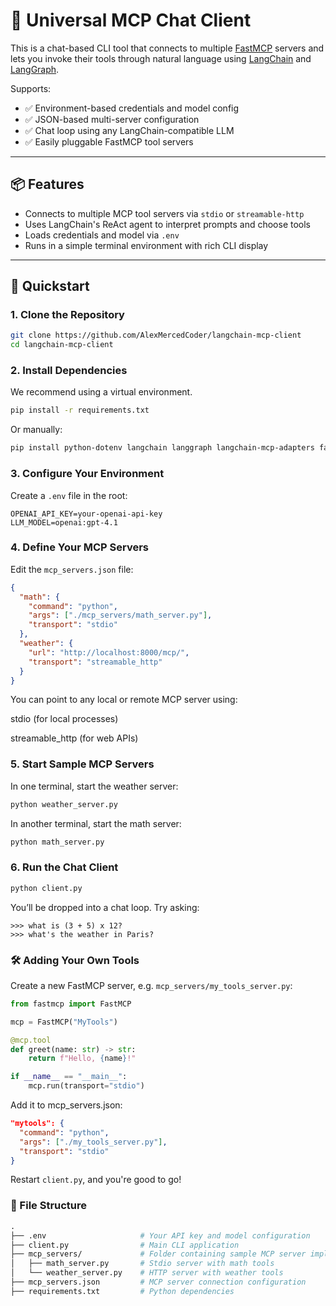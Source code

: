 # 🧠 Universal MCP Chat Client

This is a chat-based CLI tool that connects to multiple [FastMCP](https://gofastmcp.com) servers and lets you invoke their tools through natural language using [LangChain](https://python.langchain.com/) and [LangGraph](https://www.langgraph.dev/).

Supports:
- ✅ Environment-based credentials and model config
- ✅ JSON-based multi-server configuration
- ✅ Chat loop using any LangChain-compatible LLM
- ✅ Easily pluggable FastMCP tool servers

---

## 📦 Features

- Connects to multiple MCP tool servers via `stdio` or `streamable-http`
- Uses LangChain's ReAct agent to interpret prompts and choose tools
- Loads credentials and model via `.env`
- Runs in a simple terminal environment with rich CLI display

---

## 🚀 Quickstart

### 1. Clone the Repository

```bash
git clone https://github.com/AlexMercedCoder/langchain-mcp-client
cd langchain-mcp-client
```

### 2. Install Dependencies
We recommend using a virtual environment.

```bash
pip install -r requirements.txt
```

Or manually:

```bash
pip install python-dotenv langchain langgraph langchain-mcp-adapters fastmcp openai rich langchain-openai
```

### 3. Configure Your Environment
Create a `.env` file in the root:

```env
OPENAI_API_KEY=your-openai-api-key
LLM_MODEL=openai:gpt-4.1
```

### 4. Define Your MCP Servers
Edit the `mcp_servers.json` file:

```json
{
  "math": {
    "command": "python",
    "args": ["./mcp_servers/math_server.py"],
    "transport": "stdio"
  },
  "weather": {
    "url": "http://localhost:8000/mcp/",
    "transport": "streamable_http"
  }
}
```
You can point to any local or remote MCP server using:

stdio (for local processes)

streamable_http (for web APIs)

### 5. Start Sample MCP Servers
In one terminal, start the weather server:

```bash
python weather_server.py
```

In another terminal, start the math server:

```bash
python math_server.py
```

### 6. Run the Chat Client

```bash
python client.py
```

You’ll be dropped into a chat loop. Try asking:

```python-repl
>>> what is (3 + 5) x 12?
>>> what's the weather in Paris?
```

### 🛠 Adding Your Own Tools
Create a new FastMCP server, e.g. `mcp_servers/my_tools_server.py`:

```python
from fastmcp import FastMCP

mcp = FastMCP("MyTools")

@mcp.tool
def greet(name: str) -> str:
    return f"Hello, {name}!"

if __name__ == "__main__":
    mcp.run(transport="stdio")
```

Add it to mcp_servers.json:

```json
"mytools": {
  "command": "python",
  "args": ["./my_tools_server.py"],
  "transport": "stdio"
}
```

Restart `client.py`, and you're good to go!

### 📁 File Structure
```graphql
.
├── .env                     # Your API key and model configuration
├── client.py                # Main CLI application
├── mcp_servers/             # Folder containing sample MCP server implementations
│   ├── math_server.py       # Stdio server with math tools
│   └── weather_server.py    # HTTP server with weather tools
├── mcp_servers.json         # MCP server connection configuration
├── requirements.txt         # Python dependencies
```